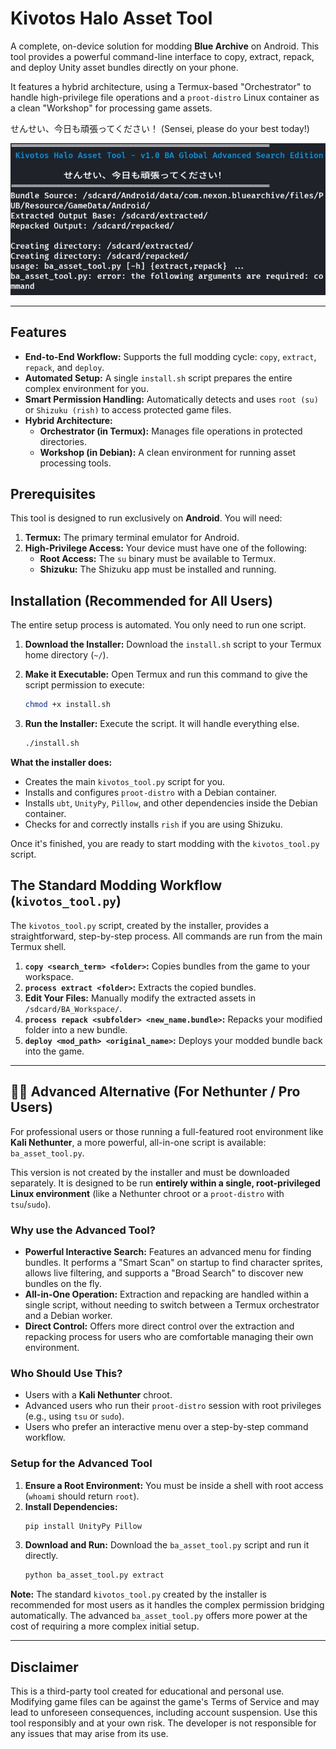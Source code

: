 # Kivotos Halo Asset Tool
A complete, on-device solution for modding **Blue Archive** on Android. This tool provides a powerful command-line interface to copy, extract, repack, and deploy Unity asset bundles directly on your phone.

It features a hybrid architecture, using a Termux-based "Orchestrator" to handle high-privilege file operations and a `proot-distro` Linux container as a clean "Workshop" for processing game assets.

せんせい、今日も頑張ってください！ (Sensei, please do your best today!)

![Preview](header.jpg)

---

## Features

*   **End-to-End Workflow:** Supports the full modding cycle: `copy`, `extract`, `repack`, and `deploy`.
*   **Automated Setup:** A single `install.sh` script prepares the entire complex environment for you.
*   **Smart Permission Handling:** Automatically detects and uses `root (su)` or `Shizuku (rish)` to access protected game files.
*   **Hybrid Architecture:**
    *   **Orchestrator (in Termux):** Manages file operations in protected directories.
    *   **Workshop (in Debian):** A clean environment for running asset processing tools.

## Prerequisites

This tool is designed to run exclusively on **Android**. You will need:
1.  **Termux:** The primary terminal emulator for Android.
2.  **High-Privilege Access:** Your device must have one of the following:
    *   **Root Access:** The `su` binary must be available to Termux.
    *   **Shizuku:** The Shizuku app must be installed and running.

## Installation (Recommended for All Users)

The entire setup process is automated. You only need to run one script.

1.  **Download the Installer:**
    Download the `install.sh` script to your Termux home directory (`~/`).

2.  **Make it Executable:**
    Open Termux and run this command to give the script permission to execute:
    ```bash
    chmod +x install.sh
    ```

3.  **Run the Installer:**
    Execute the script. It will handle everything else.
    ```bash
    ./install.sh
    ```

**What the installer does:**
*   Creates the main `kivotos_tool.py` script for you.
*   Installs and configures `proot-distro` with a Debian container.
*   Installs `ubt`, `UnityPy`, `Pillow`, and other dependencies inside the Debian container.
*   Checks for and correctly installs `rish` if you are using Shizuku.

Once it's finished, you are ready to start modding with the `kivotos_tool.py` script.

## The Standard Modding Workflow (`kivotos_tool.py`)

The `kivotos_tool.py` script, created by the installer, provides a straightforward, step-by-step process. All commands are run from the main Termux shell.

1.  **`copy <search_term> <folder>`:** Copies bundles from the game to your workspace.
2.  **`process extract <folder>`:** Extracts the copied bundles.
3.  **Edit Your Files:** Manually modify the extracted assets in `/sdcard/BA_Workspace/`.
4.  **`process repack <subfolder> <new_name.bundle>`:** Repacks your modified folder into a new bundle.
5.  **`deploy <mod_path> <original_name>`:** Deploys your modded bundle back into the game.

---

## 🧑‍🔬 Advanced Alternative (For Nethunter / Pro Users)

For professional users or those running a full-featured root environment like **Kali Nethunter**, a more powerful, all-in-one script is available: `ba_asset_tool.py`.

This version is not created by the installer and must be downloaded separately. It is designed to be run **entirely within a single, root-privileged Linux environment** (like a Nethunter chroot or a `proot-distro` with `tsu`/`sudo`).

### Why use the Advanced Tool?
*   **Powerful Interactive Search:** Features an advanced menu for finding bundles. It performs a "Smart Scan" on startup to find character sprites, allows live filtering, and supports a "Broad Search" to discover new bundles on the fly.
*   **All-in-One Operation:** Extraction and repacking are handled within a single script, without needing to switch between a Termux orchestrator and a Debian worker.
*   **Direct Control:** Offers more direct control over the extraction and repacking process for users who are comfortable managing their own environment.

### Who Should Use This?
*   Users with a **Kali Nethunter** chroot.
*   Advanced users who run their `proot-distro` session with root privileges (e.g., using `tsu` or `sudo`).
*   Users who prefer an interactive menu over a step-by-step command workflow.

### Setup for the Advanced Tool
1.  **Ensure a Root Environment:** You must be inside a shell with root access (`whoami` should return `root`).
2.  **Install Dependencies:**
    ```bash
    pip install UnityPy Pillow
    ```
3.  **Download and Run:**
    Download the `ba_asset_tool.py` script and run it directly.
    ```bash
    python ba_asset_tool.py extract
    ```

**Note:** The standard `kivotos_tool.py` created by the installer is recommended for most users as it handles the complex permission bridging automatically. The advanced `ba_asset_tool.py` offers more power at the cost of requiring a more complex initial setup.

---

## Disclaimer
This is a third-party tool created for educational and personal use. Modifying game files can be against the game's Terms of Service and may lead to unforeseen consequences, including account suspension. Use this tool responsibly and at your own risk. The developer is not responsible for any issues that may arise from its use.
